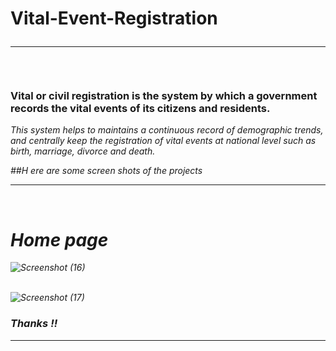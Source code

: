 # Vital-Event-Registration <hr>
<br>

### Vital or civil registration is the system by which a government records the vital events of its citizens and residents.

<i> This system helps to maintains a continuous record of demographic trends, and centrally keep the registration of vital events at national level such as birth, marriage, divorce and death.<i>

##H ere are some screen shots of the projects <hr>

<br>

# Home page <br>


![Screenshot (16)](https://user-images.githubusercontent.com/84455217/177803916-57dd42e9-318b-4765-9539-737585b3d879.png) <br><br>

![Screenshot (17)](https://user-images.githubusercontent.com/84455217/177804136-4fea92e8-f762-490a-bc4c-d7081fc36f59.png)


### Thanks !! <hr>
